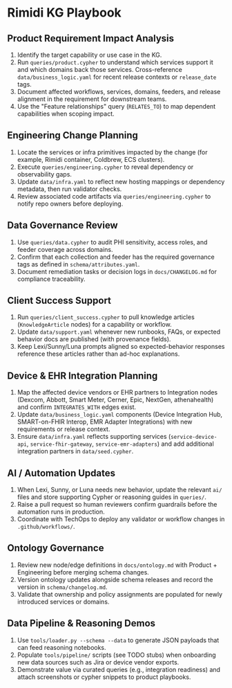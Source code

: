 # Rimidi KG Playbook

## Product Requirement Impact Analysis
1. Identify the target capability or use case in the KG.
2. Run `queries/product.cypher` to understand which services support it and which domains back those services. Cross-reference `data/business_logic.yaml` for recent release contexts or `release_date` tags.
3. Document affected workflows, services, domains, feeders, and release alignment in the requirement for downstream teams.
4. Use the "Feature relationships" query (`RELATES_TO`) to map dependent capabilities when scoping impact.

## Engineering Change Planning
1. Locate the services or infra primitives impacted by the change (for example, Rimidi container, Coldbrew, ECS clusters).
2. Execute `queries/engineering.cypher` to reveal dependency or observability gaps.
3. Update `data/infra.yaml` to reflect new hosting mappings or dependency metadata, then run validator checks.
4. Review associated code artifacts via `queries/engineering.cypher` to notify repo owners before deploying.

## Data Governance Review
1. Use `queries/data.cypher` to audit PHI sensitivity, access roles, and feeder coverage across domains.
2. Confirm that each collection and feeder has the required governance tags as defined in `schema/attributes.yaml`.
3. Document remediation tasks or decision logs in `docs/CHANGELOG.md` for compliance traceability.

## Client Success Support
1. Run `queries/client_success.cypher` to pull knowledge articles (`KnowledgeArticle` nodes) for a capability or workflow.
2. Update `data/support.yaml` whenever new runbooks, FAQs, or expected behavior docs are published (with provenance fields).
3. Keep Lexi/Sunny/Luna prompts aligned so expected-behavior responses reference these articles rather than ad-hoc explanations.

## Device & EHR Integration Planning
1. Map the affected device vendors or EHR partners to Integration nodes (Dexcom, Abbott, Smart Meter, Cerner, Epic, NextGen, athenahealth) and confirm `INTEGRATES_WITH` edges exist.
2. Update `data/business_logic.yaml` components (Device Integration Hub, SMART-on-FHIR Interop, EMR Adapter Integrations) with new requirements or release context.
3. Ensure `data/infra.yaml` reflects supporting services (`service-device-api`, `service-fhir-gateway`, `service-emr-adapters`) and add additional integration partners in `data/seed.cypher`.

## AI / Automation Updates
1. When Lexi, Sunny, or Luna needs new behavior, update the relevant `ai/` files and store supporting Cypher or reasoning guides in `queries/`.
2. Raise a pull request so human reviewers confirm guardrails before the automation runs in production.
3. Coordinate with TechOps to deploy any validator or workflow changes in `.github/workflows/`.

## Ontology Governance
1. Review new node/edge definitions in `docs/ontology.md` with Product + Engineering before merging schema changes.
2. Version ontology updates alongside schema releases and record the version in `schema/changelog.md`.
3. Validate that ownership and policy assignments are populated for newly introduced services or domains.

## Data Pipeline & Reasoning Demos
1. Use `tools/loader.py --schema --data` to generate JSON payloads that can feed reasoning notebooks.
2. Populate `tools/pipeline/` scripts (see TODO stubs) when onboarding new data sources such as Jira or device vendor exports.
3. Demonstrate value via curated queries (e.g., integration readiness) and attach screenshots or cypher snippets to product playbooks.
